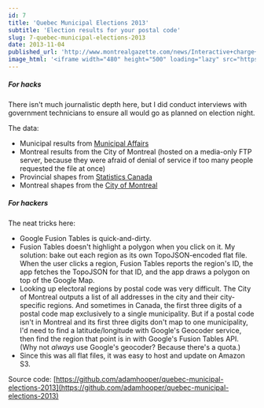 ```yaml
---
id: 7
title: 'Quebec Municipal Elections 2013'
subtitle: 'Election results for your postal code'
slug: 7-quebec-municipal-elections-2013
date: 2013-11-04
published_url: 'http://www.montrealgazette.com/news/Interactive+charge+your+area/9120074/story.html'
image_html: '<iframe width="480" height="500" loading="lazy" src="https://mtl-election.s3.amazonaws.com/index.html"></iframe>'
---
```

##### For hacks


There isn't much journalistic depth here, but I did conduct interviews with government technicians to ensure all would go as planned on election night.

The data:

* Municipal results from [Municipal Affairs](http://donnees.electionsmunicipales.gouv.qc.ca/)
* Montreal results from the City of Montreal (hosted on a media-only FTP server, because they were afraid of denial of service if too many people requested the file at once)
* Provincial shapes from [Statistics Canada](http://www12.statcan.gc.ca/census-recensement/2011/geo/bound-limit/bound-limit-2011-eng.cfm)
* Montreal shapes from the [City of Montreal](http://www.donnees.gouv.qc.ca/)


##### For hackers


The neat tricks here:

* Google Fusion Tables is quick-and-dirty.
* Fusion Tables doesn't highlight a polygon when you click on it. My solution: bake out each region as its own TopoJSON-encoded flat file. When the user clicks a region, Fusion Tables reports the region's ID, the app fetches the TopoJSON for that ID, and the app draws a polygon on top of the Google Map.
* Looking up electoral regions by postal code was very difficult. The City of Montreal outputs a list of all addresses in the city and their city-specific regions. And sometimes in Canada, the first three digits of a postal code map exclusively to a single municipality. But if a postal code isn't in Montreal and its first three digits don't map to one municipality, I'd need to find a latitude/longitude with Google's Geocoder service, then find the region that point is in with Google's Fusion Tables API. (Why not _always_ use Google's geocoder? Because there's a quota.)
* Since this was all flat files, it was easy to host and update on Amazon S3.

Source code: [https://github.com/adamhooper/quebec-municipal-elections-2013](https://github.com/adamhooper/quebec-municipal-elections-2013)
